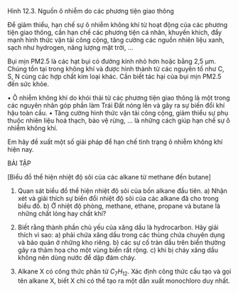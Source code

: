 Hình 12.3. Nguồn ô nhiễm do các phương tiện giao thông

Để giảm thiểu, hạn chế sự ô nhiễm không khí từ hoạt động của các phương tiện giao thông, cần hạn chế các phương tiện cá nhân, khuyến khích, đẩy mạnh hình thức vận tải công cộng, tăng cường các nguồn nhiên liệu xanh, sạch như hydrogen, năng lượng mặt trời, ...

Bụi mịn PM2.5 là các hạt bụi có đường kính nhỏ hơn hoặc bằng 2,5 μm. Chúng tồn tại trong không khí và được hình thành từ các nguyên tố như C, S, N cùng các hợp chất kim loại khác. Cần biết tác hại của bụi mịn PM2.5 đến sức khỏe.

• Ô nhiễm không khí do khói thải từ các phương tiện giao thông là một trong các nguyên nhân góp phần làm Trái Đất nóng lên và gây ra sự biến đổi khí hậu toàn cầu.
• Tăng cường hình thức vận tải công cộng, giảm thiểu sự phụ thuộc nhiên liệu hoá thạch, bảo vệ rừng, ... là những cách giúp hạn chế sự ô nhiễm không khí.

Em hãy đề xuất một số giải pháp để hạn chế tình trạng ô nhiễm không khí hiện nay.

BÀI TẬP

[Biểu đồ thể hiện nhiệt độ sôi của các alkane từ methane đến butane]

1. Quan sát biểu đồ thể hiện nhiệt độ sôi của bốn alkane đầu tiên.
a) Nhận xét và giải thích sự biến đổi nhiệt độ sôi của các alkane đã cho trong biểu đồ.
b) Ở nhiệt độ phòng, methane, ethane, propane và butane là những chất lỏng hay chất khí?

2. Biết rằng thành phần chủ yếu của xăng dầu là hydrocarbon. Hãy giải thích vì sao:
a) phải chứa xăng dầu trong các thùng chứa chuyên dụng và bảo quản ở những kho riêng.
b) các sự cố tràn dầu trên biển thường gây ra thảm họa cho một vùng biển rất rộng.
c) khi bị cháy xăng dầu không nên dùng nước để dập đám cháy.

3. Alkane X có công thức phân tử $C_7H_{12}$. Xác định công thức cấu tạo và gọi tên alkane X, biết X chỉ có thể tạo ra một dẫn xuất monochloro duy nhất.